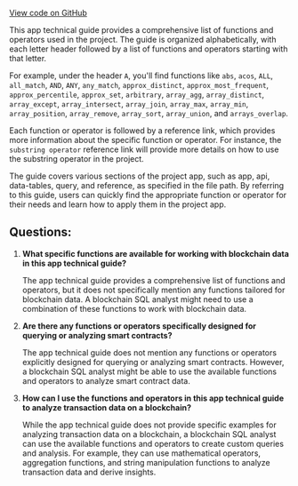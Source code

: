 [View code on GitHub](https://dune.com/docs/query/DuneSQL-reference/Functions-and-operators/list.md)

This app technical guide provides a comprehensive list of functions and operators used in the project. The guide is organized alphabetically, with each letter header followed by a list of functions and operators starting with that letter.

For example, under the header `A`, you'll find functions like `abs`, `acos`, `ALL`, `all_match`, `AND`, `ANY`, `any_match`, `approx_distinct`, `approx_most_frequent`, `approx_percentile`, `approx_set`, `arbitrary`, `array_agg`, `array_distinct`, `array_except`, `array_intersect`, `array_join`, `array_max`, `array_min`, `array_position`, `array_remove`, `array_sort`, `array_union`, and `arrays_overlap`.

Each function or operator is followed by a reference link, which provides more information about the specific function or operator. For instance, the `substring operator` reference link will provide more details on how to use the substring operator in the project.

The guide covers various sections of the project app, such as app, api, data-tables, query, and reference, as specified in the file path. By referring to this guide, users can quickly find the appropriate function or operator for their needs and learn how to apply them in the project app.
## Questions: 
 1. **What specific functions are available for working with blockchain data in this app technical guide?**

    The app technical guide provides a comprehensive list of functions and operators, but it does not specifically mention any functions tailored for blockchain data. A blockchain SQL analyst might need to use a combination of these functions to work with blockchain data.

2. **Are there any functions or operators specifically designed for querying or analyzing smart contracts?**

    The app technical guide does not mention any functions or operators explicitly designed for querying or analyzing smart contracts. However, a blockchain SQL analyst might be able to use the available functions and operators to analyze smart contract data.

3. **How can I use the functions and operators in this app technical guide to analyze transaction data on a blockchain?**

    While the app technical guide does not provide specific examples for analyzing transaction data on a blockchain, a blockchain SQL analyst can use the available functions and operators to create custom queries and analysis. For example, they can use mathematical operators, aggregation functions, and string manipulation functions to analyze transaction data and derive insights.